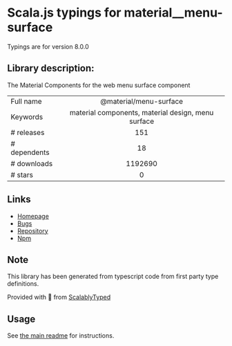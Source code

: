 
# Scala.js typings for material__menu-surface

Typings are for version 8.0.0

## Library description:
The Material Components for the web menu surface component

|                    |                 |
| ------------------ | :-------------: |
| Full name          | @material/menu-surface |
| Keywords           | material components, material design, menu surface |
| # releases         | 151 |
| # dependents       | 18 |
| # downloads        | 1192690 |
| # stars            | 0 |

## Links
- [Homepage](https://github.com/material-components/material-components-web#readme)
- [Bugs](https://github.com/material-components/material-components-web/issues)
- [Repository](https://github.com/material-components/material-components-web)
- [Npm](https://www.npmjs.com/package/%40material%2Fmenu-surface)
    


## Note
This library has been generated from typescript code from first party type definitions.

Provided with :purple_heart: from [ScalablyTyped](https://github.com/oyvindberg/ScalablyTyped)

## Usage
See [the main readme](../../readme.md) for instructions.


